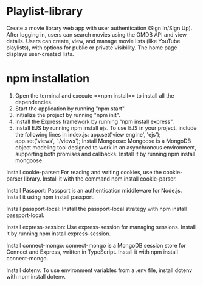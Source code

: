 # Playlist-library
Create a movie library web app with user authentication (Sign In/Sign Up). After logging in, users can search movies using the OMDB API and view details. Users can create, view, and manage movie lists (like YouTube playlists), with options for public or private visibility. The home page displays user-created lists.
# npm installation
1. Open the terminal and execute ==npm install== to install all the dependencies.
2. Start the application by running "npm start".
3. Initialize the project by running "npm init".
4. Install the Express framework by running "npm install express".
5. Install EJS by running npm install ejs.
   To use EJS in your project, include the following lines in index.js:
   app.set('view engine', 'ejs');
   app.set('views', './views');
Install Mongoose: Mongoose is a MongoDB object modeling tool designed to work in an asynchronous environment, supporting both promises and callbacks. Install it by running npm install mongoose.

Install cookie-parser: For reading and writing cookies, use the cookie-parser library. Install it with the command npm install cookie-parser.

Install Passport: Passport is an authentication middleware for Node.js. Install it using npm install passport.

Install passport-local: Install the passport-local strategy with npm install passport-local.

Install express-session: Use express-session for managing sessions. Install it by running npm install express-session.

Install connect-mongo: connect-mongo is a MongoDB session store for Connect and Express, written in TypeScript. Install it with npm install connect-mongo.

Install dotenv: To use environment variables from a .env file, install dotenv with npm install dotenv.
